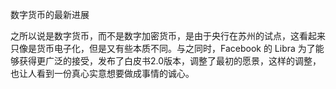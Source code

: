 数字货币的最新进展



之所以说是数字货币，而不是数字加密货币，是由于央行在苏州的试点，这看起来只像是货币电子化，但是又有些本质不同。与之同时，Facebook 的 Libra 为了能够获得更广泛的接受，发布了白皮书2.0版本，调整了最初的愿景，这样的调整，也让人看到一份真心实意想要做成事情的诚心。